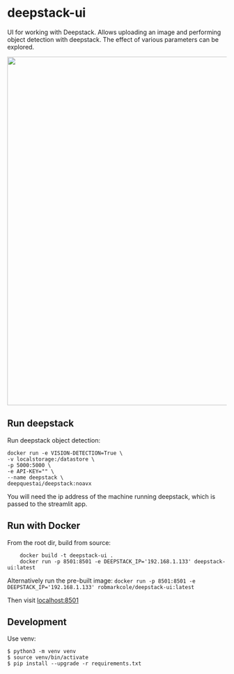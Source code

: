 # deepstack-ui
UI for working with Deepstack. Allows uploading an image and performing object detection with deepstack. The effect of various parameters can be explored.

<p align="center">
<img src="https://github.com/robmarkcole/deepstack-ui/blob/master/usage.png" width="800">
</p>

## Run deepstack
Run deepstack object detection:

```
docker run -e VISION-DETECTION=True \
-v localstorage:/datastore \
-p 5000:5000 \
-e API-KEY="" \
--name deepstack \
deepquestai/deepstack:noavx
```

You will need the ip address of the machine running deepstack, which is passed to the streamlit app.

## Run with Docker
From the root dir, build from source:
```
    docker build -t deepstack-ui .
    docker run -p 8501:8501 -e DEEPSTACK_IP='192.168.1.133' deepstack-ui:latest
```

Alternatively run the pre-built image: `docker run -p 8501:8501 -e DEEPSTACK_IP='192.168.1.133' robmarkcole/deepstack-ui:latest`

Then visit [localhost:8501](http://localhost:8501/)

## Development
Use venv:
```
$ python3 -m venv venv
$ source venv/bin/activate
$ pip install --upgrade -r requirements.txt
```